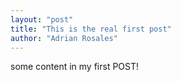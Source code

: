 ```yaml
---
layout: "post"
title: "This is the real first post"
author: "Adrian Rosales"
---
```


some content in my first POST!